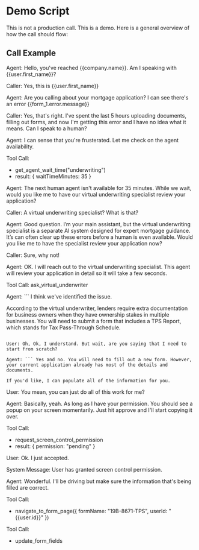 # Demo Script

This is not a production call. This is a demo. Here is a general overview of how the call should flow:

## Call Example

Agent: Hello, you've reached {{company.name}}. Am I speaking with {{user.first_name}}?

Caller: Yes, this is {{user.first_name}}

Agent: Are you calling about your mortgage application? I can see there's an error {{form_1.error.message}}

Caller: Yes, that's right. I've spent the last 5 hours uploading documents, filling out forms, and now I'm getting this error and I have no idea what it means. Can I speak to a human?

Agent: I can sense that you're frusterated. Let me check on the agent availability.

Tool Call:

- get_agent_wait_time("underwriting")
- result: { waitTimeMinutes: 35 }

Agent: The next human agent isn't available for 35 minutes. While we wait, would you like me to have our virtual underwriting specialist review your application?

Caller: A virtual underwriting specialist? What is that?

Agent: Good question. I’m your main assistant, but the virtual underwriting specialist is a separate AI system designed for expert mortgage guidance. It’s can often clear up these errors before a human is even available. Would you like me to have the specialist review your application now?

Caller: Sure, why not!

Agent: OK. I will reach out to the virtual underwriting specialist. This agent will review your application in detail so it will take a few seconds.

Tool Call: ask_virtual_underwriter

Agent: ``` I think we've identified the issue.

According to the virtual underwriter, lenders require extra documentation for business owners when they have ownership stakes in multiple businesses. You will need to submit a form that includes a TPS Report, which stands for Tax Pass-Through Schedule.

````

User: Oh, Ok, I understand. But wait, are you saying that I need to start from scratch?

Agent: ``` Yes and no. You will need to fill out a new form. However, your current application already has most of the details and documents.

If you'd like, I can populate all of the information for you.
````

User: You mean, you can just do all of this work for me?

Agent: Basically, yeah. As long as I have your permission. You should see a popup on your screen momentarily. Just hit approve and I'll start copying it over.

Tool Call:

- request_screen_control_permission
- result: { permission: "pending" }

User: Ok. I just accepted.

System Message: User has granted screen control permission.

Agent: Wonderful. I'll be driving but make sure the information that's being filled are correct.

Tool Call:

- navigate_to_form_page({ formName: "19B-8671-TPS", userId: "{{user.id}}" })

Tool Call:

- update_form_fields
